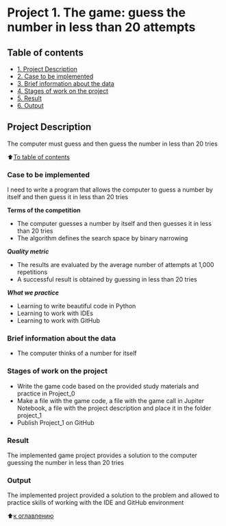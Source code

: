 # Project 1. The game: guess the number in less than 20 attempts 
## Table of contents

* [1. Project Description](https://github.com/Elfinenya/first_data_science/blob/main/project_1/README.MD#Project-Description)
* [2. Case to be implemented](https://github.com/Elfinenya/first_data_science/blob/main/project_1/README.MD#Case-to-be-implemented)
* [3. Brief information about the data](https://github.com/Elfinenya/first_data_science/blob/main/project_1/README.MD#Brief-information-about-the-data)
* [4. Stages of work on the project](https://github.com/Elfinenya/first_data_science/blob/main/project_1/README.MD#Stages-of-work-on-the-project)
* [5. Result](https://github.com/Elfinenya/first_data_science/blob/main/project_1/README.MD#Result)
* [6. Output](https://github.com/Elfinenya/first_data_science/blob/main/project_1/README.MD#Output)

## Project Description
The computer must guess and then guess the number in less than 20 tries

:arrow_up:[To table of contents](https://github.com/Elfinenya/first_data_science/blob/main/project_1/README.MD#Table-of-contents)

### Case to be implemented
I need to write a program that allows the computer to guess a number by itself and then guess it in less than 20 tries

**Terms of the competition**
- The computer guesses a number by itself and then guesses it in less than 20 tries
- The algorithm defines the search space by binary narrowing

***Quality metric***
- The results are evaluated by the average number of attempts at 1,000 repetitions
- A successful result is obtained by guessing in less than 20 tries

***What we practice***
- Learning to write beautiful code in Python
- Learning to work with IDEs
- Learning to work with GitHub

### Brief information about the data
- The computer thinks of a number for itself

### Stages of work on the project
- Write the game code based on the provided study materials and practice in Project_0
- Make a file with the game code, a file with the game call in Jupiter Notebook, a file with the project description and place it in the folder project_1
- Publish Project_1 on GitHub

### Result

The implemented game project provides a solution to the computer guessing the number in less than 20 tries


### Output

The implemented project provided a solution to the problem and allowed to practice skills of working with the IDE and GitHub environment


:arrow_up:[к оглавлению](https://github.com/Elfinenya/first_data_science/tree/main/project_0/README.MD#Оглавление)

